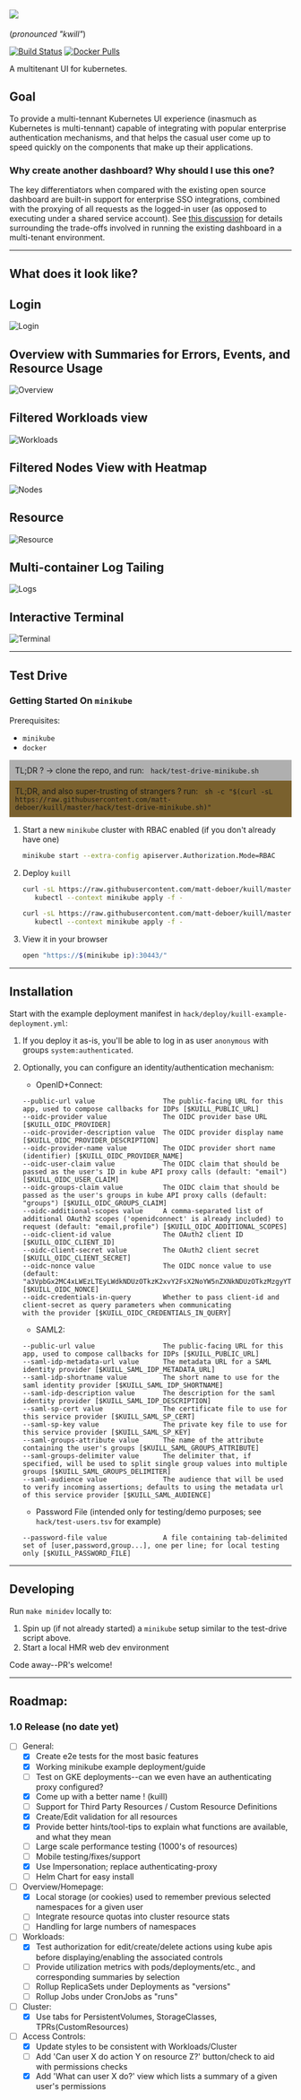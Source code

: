 
![](./docs/logo.png) 
===
(_pronounced "kwill"_)

[![Build Status](https://travis-ci.org/matt-deboer/kuill.svg?branch=master)](https://travis-ci.org/matt-deboer/kuill)
[![Docker Pulls](https://img.shields.io/docker/pulls/mattdeboer/kuill.svg)](https://hub.docker.com/r/mattdeboer/kuill/)

A multitenant UI for kubernetes.

Goal
---

To provide a multi-tennant Kubernetes UI experience (inasmuch as Kubernetes is multi-tennant) capable of integrating with popular enterprise authentication mechanisms, and that helps the casual user come up to speed quickly on the components
that make up their applications.

### Why create another dashboard? Why should I use this one?

The key differentiators when compared with the existing open source dashboard are built-in support for enterprise SSO integrations, combined with the proxying of all requests as the logged-in user (as opposed to executing under a shared service account). See [this discussion](https://github.com/kubernetes/dashboard/issues/574#issuecomment-282360783) for details surrounding the trade-offs involved in running the existing dashboard in a multi-tenant environment.

---

What does it look like? 
---

## Login
![Login](./docs/screenshots/login.png)

## Overview with Summaries for Errors, Events, and Resource Usage
![Overview](./docs/screenshots/overview.png)

## Filtered Workloads view
![Workloads](./docs/screenshots/workloads.png)

## Filtered Nodes View with Heatmap
![Nodes](./docs/screenshots/nodes.mov.gif)

## Resource
![Resource](./docs/screenshots/resource.png)

## Multi-container Log Tailing
![Logs](./docs/screenshots/logs.png)

## Interactive Terminal
![Terminal](./docs/screenshots/terminal.mov.gif)

---

Test Drive
---

### Getting Started On `minikube`

Prerequisites:

- `minikube`
- `docker`

<div style="padding: 10px; background-color: rgba(99,99,99,0.5);">
TL;DR ? -> clone the repo, and run: &nbsp; <code>hack/test-drive-minikube.sh</code>
</div>
<div style="padding: 10px; background-color: #7a612e;">
TL;DR, and also super-trusting of strangers ? run: &nbsp; <code>sh -c "$(curl -sL https://raw.githubusercontent.com/matt-deboer/kuill/master/hack/test-drive-minikube.sh)"</code>
</div>

1. Start a new `minikube` cluster with RBAC enabled (if you don't already have one)

    ```sh
    minikube start --extra-config apiserver.Authorization.Mode=RBAC
    ```

1. Deploy `kuill`

    ```sh
    curl -sL https://raw.githubusercontent.com/matt-deboer/kuill/master/hack/deploy/kuill-dependencies.yml | \
       kubectl --context minikube apply -f -

    curl -sL https://raw.githubusercontent.com/matt-deboer/kuill/master/hack/deploy/kuill-minikube.yml | \
       kubectl --context minikube apply -f -
    ```

1. View it in your browser

    ```sh
    open "https://$(minikube ip):30443/"
    ```

---

Installation
---

Start with the example deployment manifest in `hack/deploy/kuill-example-deployment.yml`:

1. If you deploy it as-is, you'll be able to log in as user `anonymous` with groups `system:authenticated`.
1. Optionally, you can configure an identity/authentication mechanism:
   - OpenID+Connect:
   ```text
   --public-url value                 The public-facing URL for this app, used to compose callbacks for IDPs [$KUILL_PUBLIC_URL]
   --oidc-provider value              The OIDC provider base URL [$KUILL_OIDC_PROVIDER]
   --oidc-provider-description value  The OIDC provider display name [$KUILL_OIDC_PROVIDER_DESCRIPTION]
   --oidc-provider-name value         The OIDC provider short name (identifier) [$KUILL_OIDC_PROVIDER_NAME]
   --oidc-user-claim value            The OIDC claim that should be passed as the user's ID in kube API proxy calls (default: "email") [$KUILL_OIDC_USER_CLAIM]
   --oidc-groups-claim value          The OIDC claim that should be passed as the user's groups in kube API proxy calls (default: "groups") [$KUILL_OIDC_GROUPS_CLAIM]
   --oidc-additional-scopes value     A comma-separated list of additional OAuth2 scopes ('openidconnect' is already included) to request (default: "email,profile") [$KUILL_OIDC_ADDITIONAL_SCOPES]
   --oidc-client-id value             The OAuth2 client ID [$KUILL_OIDC_CLIENT_ID]
   --oidc-client-secret value         The OAuth2 client secret [$KUILL_OIDC_CLIENT_SECRET]
   --oidc-nonce value                 The OIDC nonce value to use (default: "a3VpbGx2MC4xLWEzLTEyLWdkNDUzOTkzK2xvY2FsX2NoYW5nZXNkNDUzOTkzMzgyYTZjNGY1ZWY2NThjZTBlZDg2ZmFhNTBlYzc3ZjNh") [$KUILL_OIDC_NONCE]
   --oidc-credentials-in-query        Whether to pass client-id and client-secret as query parameters when communicating
   with the provider [$KUILL_OIDC_CREDENTIALS_IN_QUERY]
   ```

   - SAML2:
   ```text
   --public-url value                 The public-facing URL for this app, used to compose callbacks for IDPs [$KUILL_PUBLIC_URL]
   --saml-idp-metadata-url value      The metadata URL for a SAML identity provider [$KUILL_SAML_IDP_METADATA_URL]
   --saml-idp-shortname value         The short name to use for the saml identity provider [$KUILL_SAML_IDP_SHORTNAME]
   --saml-idp-description value       The description for the saml identity provider [$KUILL_SAML_IDP_DESCRIPTION]
   --saml-sp-cert value               The certificate file to use for this service provider [$KUILL_SAML_SP_CERT]
   --saml-sp-key value                The private key file to use for this service provider [$KUILL_SAML_SP_KEY]
   --saml-groups-attribute value      The name of the attribute containing the user's groups [$KUILL_SAML_GROUPS_ATTRIBUTE]
   --saml-groups-delimiter value      The delimiter that, if specified, will be used to split single group values into multiple groups [$KUILL_SAML_GROUPS_DELIMITER]
   --saml-audience value              The audience that will be used to verify incoming assertions; defaults to using the metadata url of this service provider [$KUILL_SAML_AUDIENCE]
   ```

   - Password File (intended only for testing/demo purposes; see `hack/test-users.tsv` for example)
   ```text
   --password-file value              A file containing tab-delimited set of [user,password,group...], one per line; for local testing only [$KUILL_PASSWORD_FILE]
   ```


---

Developing
---

Run `make minidev` locally to:

1. Spin up (if not already started) a `minikube` setup similar to the test-drive script above.
1. Start a local HMR web dev environment

Code away--PR's welcome!

---

Roadmap:
---

### 1.0 Release (no date yet)

- [ ] General:
  - [x] Create e2e tests for the most basic features
  - [x] Working minikube example deployment/guide
  - [ ] Test on GKE deployments--can we even have an authenticating proxy configured?
  - [x] Come up with a better name ! (kuill)
  - [ ] Support for Third Party Resources / Custom Resource Definitions
  - [x] Create/Edit validation for all resources
  - [x] Provide better hints/tool-tips to explain what functions are available, and what they mean
  - [ ] Large scale performance testing (1000's of resources)
  - [ ] Mobile testing/fixes/support
  - [x] Use Impersonation; replace authenticating-proxy
  - [ ] Helm Chart for easy install

- [ ] Overview/Homepage:
  - [x] Local storage (or cookies) used to remember previous selected namespaces for a given user
  - [ ] Integrate resource quotas into cluster resource stats
  - [ ] Handling for large numbers of namespaces

- [ ] Workloads:
  - [x] Test authorization for edit/create/delete actions using kube apis before
        displaying/enabling the associated controls
  - [ ] Provide utilization metrics with pods/deployments/etc., and corresponding summaries by selection
  - [ ] Rollup ReplicaSets under Deployments as "versions"
  - [ ] Rollup Jobs under CronJobs as "runs"

- [ ] Cluster:
  - [x] Use tabs for PersistentVolumes, StorageClasses, TPRs(CustomResources)

- [ ] Access Controls:
  - [x] Update styles to be consistent with Workloads/Cluster
  - [ ] Add 'Can user X do action Y on resource Z?' button/check to aid with permissions
        checks
  - [x] Add 'What can user X do?' view which lists a summary of a given user's permissions 
